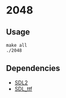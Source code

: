 # 2048

## Usage

```
make all
./2048
```

## Dependencies

- [SDL2](libsdl.org)
- [SDL_ttf](libsdl.org/projects/SDL_ttf)
